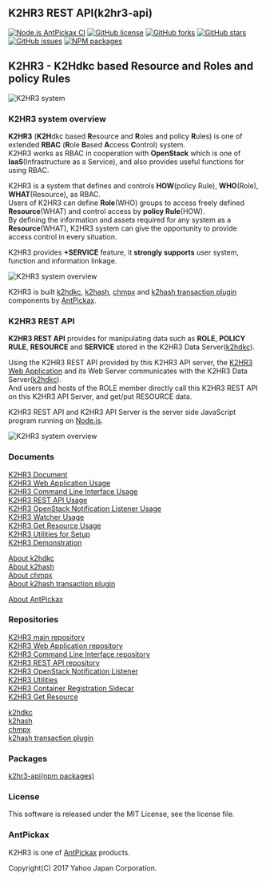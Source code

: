 K2HR3 REST API(k2hr3-api)
-------------------------
[![Node.js AntPickax CI](https://github.com/yahoojapan/k2hr3_api/workflows/Node.js%20AntPickax%20CI/badge.svg)](https://github.com/yahoojapan/k2hr3_api/actions)
[![GitHub license](https://img.shields.io/badge/license-MIT-blue.svg)](https://raw.githubusercontent.com/yahoojapan/k2hr3_api/master/LICENSE)
[![GitHub forks](https://img.shields.io/github/forks/yahoojapan/k2hr3_api.svg)](https://github.com/yahoojapan/k2hr3_api/network)
[![GitHub stars](https://img.shields.io/github/stars/yahoojapan/k2hr3_api.svg)](https://github.com/yahoojapan/k2hr3_api/stargazers)
[![GitHub issues](https://img.shields.io/github/issues/yahoojapan/k2hr3_api.svg)](https://github.com/yahoojapan/k2hr3_api/issues)
[![NPM packages](https://badge.fury.io/js/k2hr3-api.svg)](https://badge.fury.io/js/k2hr3-api)

## **K2HR3** - **K2H**dkc based **R**esource and **R**oles and policy **R**ules

![K2HR3 system](https://k2hr3.antpick.ax/images/top_k2hr3.png)

### K2HR3 system overview
**K2HR3** (**K2H**dkc based **R**esource and **R**oles and policy **R**ules) is one of extended **RBAC** (**R**ole **B**ased **A**ccess **C**ontrol) system.  
K2HR3 works as RBAC in cooperation with **OpenStack** which is one of **IaaS**(Infrastructure as a Service), and also provides useful functions for using RBAC.  

K2HR3 is a system that defines and controls **HOW**(policy Rule), **WHO**(Role), **WHAT**(Resource), as RBAC.  
Users of K2HR3 can define **Role**(WHO) groups to access freely defined **Resource**(WHAT) and control access by **policy Rule**(HOW).  
By defining the information and assets required for any system as a **Resource**(WHAT), K2HR3 system can give the opportunity to provide access control in every situation.  

K2HR3 provides **+SERVICE** feature, it **strongly supports** user system, function and information linkage.

![K2HR3 system overview](https://k2hr3.antpick.ax/images/overview_abstract.png)

K2HR3 is built [k2hdkc](https://github.com/yahoojapan/k2hdkc), [k2hash](https://github.com/yahoojapan/k2hash), [chmpx](https://github.com/yahoojapan/chmpx) and [k2hash transaction plugin](https://github.com/yahoojapan/k2htp_dtor) components by [AntPickax](https://antpick.ax/).

### K2HR3 REST API
**K2HR3 REST API** provides for manipulating data such as **ROLE**, **POLICY RULE**, **RESOURCE** and **SERVICE** stored in the K2HR3 Data Server([k2hdkc](https://github.com/yahoojapan/k2hdkc)).  

Using the K2HR3 REST API provided by this K2HR3 API server, the [K2HR3 Web Application](https://k2hr3.antpick.ax/usage_app.html) and its Web Server communicates with the K2HR3 Data Server([k2hdkc](https://github.com/yahoojapan/k2hdkc)).  
And users and hosts of the ROLE member directly call this K2HR3 REST API on this K2HR3 API Server, and get/put RESOURCE data.  

K2HR3 REST API and K2HR3 API Server is the server side JavaScript program running on [Node.js](https://nodejs.org/).  

![K2HR3 system overview](https://k2hr3.antpick.ax/images/detail_system_overview.png)

### Documents
[K2HR3 Document](https://k2hr3.antpick.ax/index.html)  
[K2HR3 Web Application Usage](https://k2hr3.antpick.ax/usage_app.html)  
[K2HR3 Command Line Interface Usage](https://k2hr3.antpick.ax/cli.html)  
[K2HR3 REST API Usage](https://k2hr3.antpick.ax/api.html)  
[K2HR3 OpenStack Notification Listener Usage](https://k2hr3.antpick.ax/detail_osnl.html)  
[K2HR3 Watcher Usage](https://k2hr3.antpick.ax/tools.html)  
[K2HR3 Get Resource Usage](https://k2hr3.antpick.ax/tools.html)  
[K2HR3 Utilities for Setup](https://k2hr3.antpick.ax/setup.html)  
[K2HR3 Demonstration](https://demo.k2hr3.antpick.ax/)

[About k2hdkc](https://k2hdkc.antpick.ax/)  
[About k2hash](https://k2hash.antpick.ax/)  
[About chmpx](https://chmpx.antpick.ax/)  
[About k2hash transaction plugin](https://k2htpdtor.antpick.ax/)  

[About AntPickax](https://antpick.ax/)  

### Repositories
[K2HR3 main repository](https://github.com/yahoojapan/k2hr3)  
[K2HR3 Web Application repository](https://github.com/yahoojapan/k2hr3_app)  
[K2HR3 Command Line Interface repository](https://github.com/yahoojapan/k2hr3_cli)  
[K2HR3 REST API repository](https://github.com/yahoojapan/k2hr3_api)  
[K2HR3 OpenStack Notification Listener](https://github.com/yahoojapan/k2hr3_osnl)  
[K2HR3 Utilities](https://github.com/yahoojapan/k2hr3_utils)  
[K2HR3 Container Registration Sidecar](https://github.com/yahoojapan/k2hr3_sidecar)  
[K2HR3 Get Resource](https://github.com/yahoojapan/k2hr3_get_resource)  

[k2hdkc](https://github.com/yahoojapan/k2hdkc)  
[k2hash](https://github.com/yahoojapan/k2hash)  
[chmpx](https://github.com/yahoojapan/chmpx)  
[k2hash transaction plugin](https://github.com/yahoojapan/k2htp_dtor)  

### Packages
[k2hr3-api(npm packages)](https://www.npmjs.com/package/k2hr3-api)  

### License
This software is released under the MIT License, see the license file.

### AntPickax
K2HR3 is one of [AntPickax](https://antpick.ax/) products.

Copyright(C) 2017 Yahoo Japan Corporation.
